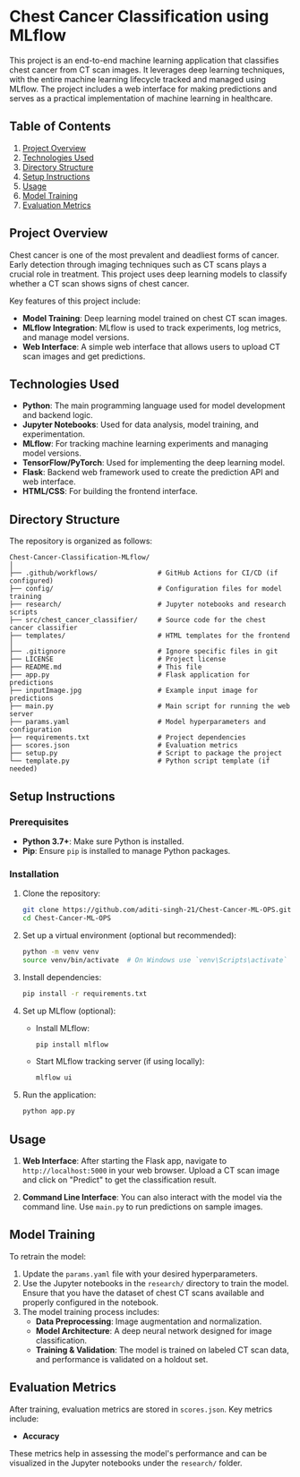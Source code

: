 # Chest Cancer Classification using MLflow

This project is an end-to-end machine learning application that classifies chest cancer from CT scan images. It leverages deep learning techniques, with the entire machine learning lifecycle tracked and managed using MLflow. The project includes a web interface for making predictions and serves as a practical implementation of machine learning in healthcare.

## Table of Contents
1. [Project Overview](#project-overview)
2. [Technologies Used](#technologies-used)
3. [Directory Structure](#directory-structure)
4. [Setup Instructions](#setup-instructions)
5. [Usage](#usage)
6. [Model Training](#model-training)
7. [Evaluation Metrics](#evaluation-metrics)


## Project Overview
Chest cancer is one of the most prevalent and deadliest forms of cancer. Early detection through imaging techniques such as CT scans plays a crucial role in treatment. This project uses deep learning models to classify whether a CT scan shows signs of chest cancer.

Key features of this project include:
- **Model Training**: Deep learning model trained on chest CT scan images.
- **MLflow Integration**: MLflow is used to track experiments, log metrics, and manage model versions.
- **Web Interface**: A simple web interface that allows users to upload CT scan images and get predictions.

## Technologies Used
- **Python**: The main programming language used for model development and backend logic.
- **Jupyter Notebooks**: Used for data analysis, model training, and experimentation.
- **MLflow**: For tracking machine learning experiments and managing model versions.
- **TensorFlow/PyTorch**: Used for implementing the deep learning model.
- **Flask**: Backend web framework used to create the prediction API and web interface.
- **HTML/CSS**: For building the frontend interface.


## Directory Structure

The repository is organized as follows:

```plaintext
Chest-Cancer-Classification-MLflow/
│
├── .github/workflows/               # GitHub Actions for CI/CD (if configured)
├── config/                          # Configuration files for model training
├── research/                        # Jupyter notebooks and research scripts
├── src/chest_cancer_classifier/     # Source code for the chest cancer classifier
├── templates/                       # HTML templates for the frontend
│
├── .gitignore                       # Ignore specific files in git
├── LICENSE                          # Project license
├── README.md                        # This file
├── app.py                           # Flask application for predictions
├── inputImage.jpg                   # Example input image for predictions
├── main.py                          # Main script for running the web server
├── params.yaml                      # Model hyperparameters and configuration
├── requirements.txt                 # Project dependencies
├── scores.json                      # Evaluation metrics
├── setup.py                         # Script to package the project
└── template.py                      # Python script template (if needed)
```


## Setup Instructions

### Prerequisites
- **Python 3.7+**: Make sure Python is installed.
- **Pip**: Ensure `pip` is installed to manage Python packages.

### Installation
1. Clone the repository:
    ```bash
    git clone https://github.com/aditi-singh-21/Chest-Cancer-ML-OPS.git
    cd Chest-Cancer-ML-OPS
    ```

2. Set up a virtual environment (optional but recommended):
    ```bash
    python -m venv venv
    source venv/bin/activate  # On Windows use `venv\Scripts\activate`
    ```

3. Install dependencies:
    ```bash
    pip install -r requirements.txt
    ```

4. Set up MLflow (optional):
   - Install MLflow:
     ```bash
     pip install mlflow
     ```
   - Start MLflow tracking server (if using locally):
     ```bash
     mlflow ui
     ```

5. Run the application:
    ```bash
    python app.py
    ```

## Usage
1. **Web Interface**: After starting the Flask app, navigate to `http://localhost:5000` in your web browser. Upload a CT scan image and click on "Predict" to get the classification result.
   
2. **Command Line Interface**: You can also interact with the model via the command line. Use `main.py` to run predictions on sample images.

## Model Training
To retrain the model:
1. Update the `params.yaml` file with your desired hyperparameters.
2. Use the Jupyter notebooks in the `research/` directory to train the model. Ensure that you have the dataset of chest CT scans available and properly configured in the notebook.
3. The model training process includes:
   - **Data Preprocessing**: Image augmentation and normalization.
   - **Model Architecture**: A deep neural network designed for image classification.
   - **Training & Validation**: The model is trained on labeled CT scan data, and performance is validated on a holdout set.

## Evaluation Metrics
After training, evaluation metrics are stored in `scores.json`. Key metrics include:
- **Accuracy**


These metrics help in assessing the model's performance and can be visualized in the Jupyter notebooks under the `research/` folder.




